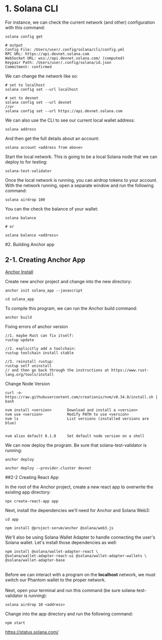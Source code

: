 
# 1. Solana CLI
For instance, we can check the current network (and other) configuration with this command:
```
solana config get

# output
Config File: /Users/user/.config/solana/cli/config.yml
RPC URL: https://api.devnet.solana.com
WebSocket URL: wss://api.devnet.solana.com/ (computed)
Keypair Path: /Users/user/.config/solana/id.json
Commitment: confirmed
```

We can change the network like so:
```
# set to localhost
solana config set --url localhost

# set to devnet
solana config set --url devnet
//or
solana config set --url https://api.devnet.solana.com
```

We can also use the CLI to see our current local wallet address:
```
solana address
```

And then get the full details about an account:
```
solana account <address from above>
```

Start the local network. This is going to be a local Solana node that we can deploy to for testing:
```
solana-test-validator
```

Once the local network is running, you can airdrop tokens to your account.<br>
With the network running, open a separate window and run the following command:
```
solana airdrop 100
```

You can the check the balance of your wallet:
```
solana balance

# or

solana balance <address>
```

#2. Building Anchor app

## 2-1. Creating Anchor App
[Anchor Install](https://project-serum.github.io/anchor/getting-started/installation.html#install-rust)

Create new anchor project and change into the new directory:
```
anchor init solana_app --javascript

cd solana_app
```

To compile this program, we can run the Anchor build command:
```
anchor build
```

Fixing errors of anchor version 
 ```
//1. maybe Rust can fix itself:
rustup update

//2. explicitly add a toolchain: 
 rustup toolchain install stable

//3. reinstall rustup:
rustup self uninstall
// and then go back through the instructions at https://www.rust-lang.org/tools/install
``` 

Change Node Version
```
curl -o- https://raw.githubusercontent.com/creationix/nvm/v0.34.0/install.sh | bash

nvm install <version>       Download and install a <version>
nvm use <version>           Modify PATH to use <version>
nvm ls                      List versions (installed versions are blue)


nvm alias default 8.1.0     Set default node version on a shell
```

We can now deploy the program. Be sure that solana-test-validator is running:
```
anchor deploy

anchor deploy --provider.cluster devnet
```

##2-2 Creating React App

In the root of the Anchor project, create a new react app to overwrite the existing app directory:
```
npx create-react-app app
```
Next, install the dependencies we'll need for Anchor and Solana Web3:

```
cd app

npm install @project-serum/anchor @solana/web3.js
```

We'll also be using Solana Wallet Adapter to handle connecting the user's Solana wallet. Let's install those dependencies as well:
```
npm install @solana/wallet-adapter-react \
@solana/wallet-adapter-react-ui @solana/wallet-adapter-wallets \
@solana/wallet-adapter-base
```
<br>
Before we can interact with a program on the <strong>localhost</strong> network, we must switch our Phantom wallet to the proper network.
<br>
<br>
Next, open your terminal and run this command (be sure solana-test-validator is running):

```
solana airdrop 10 <address>
```

Change into the app directory and run the following command:
```
npm start
```


https://status.solana.com/
